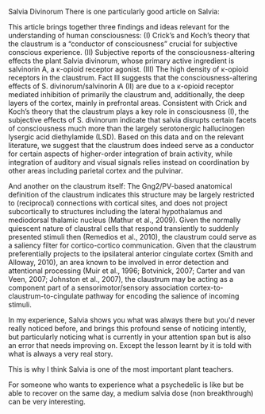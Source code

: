 Salvia Divinorum
There is one particularly good article on Salvia:

This article brings together three findings and ideas relevant for the understanding of human consciousness: (I) Crick’s and Koch’s theory that the claustrum is a “conductor of consciousness” crucial for subjective conscious experience. (II) Subjective reports of the consciousness-altering effects the plant Salvia divinorum, whose primary active ingredient is salvinorin A, a κ-opioid receptor agonist. (III) The high density of κ-opioid receptors in the claustrum. Fact III suggests that the consciousness-altering effects of S. divinorum/salvinorin A (II) are due to a κ-opioid receptor mediated inhibition of primarily the claustrum and, additionally, the deep layers of the cortex, mainly in prefrontal areas. Consistent with Crick and Koch’s theory that the claustrum plays a key role in consciousness (I), the subjective effects of S. divinorum indicate that salvia disrupts certain facets of consciousness much more than the largely serotonergic hallucinogen lysergic acid diethylamide (LSD). Based on this data and on the relevant literature, we suggest that the claustrum does indeed serve as a conductor for certain aspects of higher-order integration of brain activity, while integration of auditory and visual signals relies instead on coordination by other areas including parietal cortex and the pulvinar.

And another on the claustrum itself:
The Gng2/PV-based anatomical definition of the claustrum indicates this structure may be largely restricted to (reciprocal) connections with cortical sites, and does not project subcortically to structures including the lateral hypothalamus and mediodorsal thalamic nucleus (Mathur et al., 2009). Given the normally quiescent nature of claustral cells that respond transiently to suddenly presented stimuli then (Remedios et al., 2010), the claustrum could serve as a saliency filter for cortico-cortico communication. Given that the claustrum preferentially projects to the ipsilateral anterior cingulate cortex (Smith and Alloway, 2010), an area known to be involved in error detection and attentional processing (Muir et al., 1996; Botvinick, 2007; Carter and van Veen, 2007; Johnston et al., 2007), the claustrum may be acting as a component part of a sensorimotor/sensory association cortex-to-claustrum-to-cingulate pathway for encoding the salience of incoming stimuli.

 

In my experience, Salvia shows you what was always there but you'd never really noticed before, and brings this profound sense of noticing intently, but particularly noticing what is currently in your attention span but is also an error that needs improving on. Except the lesson learnt by it is told with what is always a very real story.

This is why I think Salvia is one of the most important plant teachers.

For someone who wants to experience what a psychedelic is like but be able to recover on the same day, a medium salvia dose (non breakthrough) can be very interesting. 